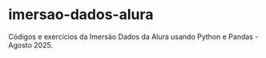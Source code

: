 # imersao-dados-alura
Códigos e exercícios da Imersão Dados da Alura usando Python e Pandas - Agosto 2025.
